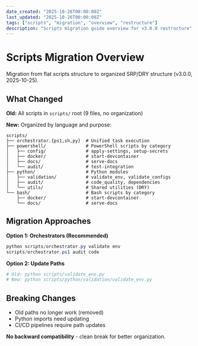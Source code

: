 ```yaml
---
date_created: "2025-10-26T00:00:00Z"
last_updated: "2025-10-26T00:00:00Z"
tags: ["scripts", "migration", "overview", "restructure"]
description: "Scripts migration guide overview for v3.0.0 restructure"
---
```

# Scripts Migration Overview

Migration from flat scripts structure to organized SRP/DRY structure (v3.0.0, 2025-10-25).

## What Changed

**Old:** All scripts in `scripts/` root (9 files, no organization)

**New:** Organized by language and purpose:

```
scripts/
├── orchestrator.{ps1,sh,py}  # Unified task execution
├── powershell/               # PowerShell scripts by category
│   ├── config/               # apply-settings, setup-secrets
│   ├── docker/               # start-devcontainer
│   ├── docs/                 # serve-docs
│   └── audit/                # test-integration
├── python/                   # Python modules
│   ├── validation/           # validate_env, validate_configs
│   ├── audit/                # code_quality, dependencies
│   └── utils/                # Shared utilities (DRY)
└── bash/                     # Bash scripts by category
    ├── docker/               # start-devcontainer
    └── docs/                 # serve-docs
```

## Migration Approaches

**Option 1: Orchestrators (Recommended)**

```powershell
python scripts/orchestrator.py validate env
scripts/orchestrator.ps1 audit code
```

**Option 2: Update Paths**

```powershell
# Old: python scripts/validate_env.py
# New: python scripts/python/validation/validate_env.py
```

## Breaking Changes

- Old paths no longer work (removed)
- Python imports need updating
- CI/CD pipelines require path updates

**No backward compatibility** - clean break for better organization.
